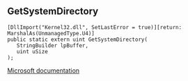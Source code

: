 ## GetSystemDirectory

```
[DllImport("Kernel32.dll", SetLastError = true)][return: MarshalAs(UnmanagedType.U4)]
public static extern uint GetSystemDirectory(
   StringBuilder lpBuffer,
   uint uSize
);
```

[Microsoft documentation](https://docs.microsoft.com/en-us/windows/win32/api/sysinfoapi/nf-sysinfoapi-getsystemdirectoryw)
